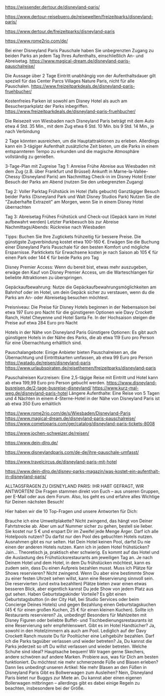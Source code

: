 https://wissender.dertour.de/disneyland-paris/

https://www.dertour-reisebuero.de/reisewelten/freizeitparks/disneyland-paris/

https://www.dertour.de/freizeitparks/disneyland-paris



https://www.rome2rio.com/de/


Bei einer Disneyland Paris Pauschale haben Sie unbegrenzten Zugang zu beiden Parks an jedem Tag Ihres Aufenthalts, einschließlich An- und Abreisetag.
https://www.magical-dream.de/disneyland-paris-pauschalreise/

Die Aussage über 2 Tage Eintritt unabhängig von der Aufenthaltsdauer gilt speziell für das Center Parcs Villages Nature Paris, nicht für alle Pauschalen.
https://www.freizeitparkdeals.de/disneyland-paris-fruehbucher/

Kostenfreies Parken ist sowohl am Disney Hotel als auch am Besucherparkplatz der Parks inbegriffen.
https://www.freizeitparkdeals.de/disneyland-paris-fruehbucher/

Die Reisezeit von Wiesbaden nach Disneyland Paris beträgt mit dem Auto etwa 4 Std. 35 Min., mit dem Zug etwa 6 Std. 10 Min. bis 9 Std. 14 Min., je nach Verbindung

2 Tage könnten ausreichen, um die Hauptattraktionen zu erleben. Allerdings kann ein 3-tägiger Aufenthalt zusätzliche Zeit bieten, um die Parks in einem entspannteren Tempo zu erkunden und die magische Atmosphäre vollständig zu genießen. 

3-Tage-Plan mit Zugreise
Tag 1: Anreise
Frühe Abreise aus Wiesbaden mit dem Zug (z.B. über Frankfurt und Brüssel)
Ankunft in Marne-la-Vallée-Chessy (Disneyland Paris) am Nachmittag
Check-in im Disney Hotel
Erster Besuch der Parks am Abend (nutzen Sie den unbegrenzten Zugang)

Tag 2: Voller Parktag
Frühstück im Hotel (falls gebucht)
Ganztägiger Besuch beider Parks (Disneyland Park und Walt Disney Studios Park)
Nutzen Sie die "Zauberhafte Extrazeit" am Morgen, wenn Sie in einem Disney Hotel übernachten

Tag 3: Abreisetag
Frühes Frühstück und Check-out (Gepäck kann im Hotel aufbewahrt werden)
Letzter Parkbesuch bis zur Abreise
Nachmittags/Abends: Rückreise nach Wiesbaden

Tipps:
Buchen Sie Ihre Zugtickets frühzeitig für bessere Preise.
Die günstigste Zugverbindung kostet etwa 100-160 €.
Erwägen Sie die Buchung einer Disneyland Paris Pauschale für den besten Komfort und mögliche Ersparnisse.
Parktickets für Erwachsene kosten je nach Saison ab 105 € für einen Park oder 144 € für beide Parks pro Tag

Disney Premier Access: Wenn du bereit bist, etwas mehr auszugeben, erwäge den Kauf von Disney Premier Access, um die Warteschlangen für beliebte Attraktionen zu überspringen.

Gepäckaufbewahrung: Nutze die Gepäckaufbewahrungsmöglichkeiten am Bahnhof oder im Hotel, um dein Gepäck sicher zu verstauen, wenn du die Parks am An- oder Abreisetag besuchen möchtest.

Preisniveau: Die Preise für Disney Hotels beginnen in der Nebensaison bei etwa 197 Euro pro Nacht für die günstigeren Optionen wie Davy Crockett Ranch, Hotel Cheyenne und Hotel Santa Fe. In der Hochsaison steigen die Preise auf etwa 284 Euro pro Nacht

Hotels in der Nähe von Disneyland Paris
Günstigere Optionen: Es gibt auch günstigere Hotels in der Nähe des Parks, die ab etwa 119 Euro pro Person für eine Übernachtung erhältlich sind.

Pauschalangebote: Einige Anbieter bieten Pauschalreisen an, die Übernachtung und Eintrittskarten umfassen, ab etwa 99 Euro pro Person
https://watado.de/reisen/disneyland-paris
https://www.urlaubspiraten.de/reisethemen/freizeitparks/disneyland-paris

Pauschalreisen
Kurzreisen: Eine 2,5-tägige Reise mit Eintritt und Hotel kann ab etwa 199,99 Euro pro Person gebucht werden.
https://www.disneyland-busreisen.de/2-tage-busreise-disneyland/
https://www.kurz-mal-weg.de/disneyland-paris-hotel
Längere Aufenthalte: Eine Reise von 5 Tagen und 4 Nächten in einem 4-Sterne-Hotel in der Nähe von Disneyland Paris ist ab etwa 350 Euro erhältlich


https://www.rome2rio.com/de/s/Wiesbaden/Disneyland-Paris
https://www.magical-dream.de/disneyland-paris-pauschalreise/
https://www.cometoparis.com/ger/catalog/disneyland-paris-tickets-8008


https://www.jochen-schweizer.de/reisen/

https://www.dein-dlrp.de/

https://www.disneylandparis.com/de-de/ihre-pauschale-umfasst/

https://www.travelcircus.de/disneyland-paris-mit-hotel

https://www.dein-dlrp.de/disney-parks-magazin/was-kostet-ein-aufenthalt-in-disneyland-paris/

ALLTAGSFRAGEN ZU DISNEYLAND PARIS: IHR HABT GEFRAGT, WIR ANTWORTEN!
Die Fragen stammen direkt von Euch – aus unseren Gruppen, per E-Mail oder aus dem Forum. Also, los geht es und erfahre alles Wichtige für Deinen nächsten Besuch!

Hier haben wir die 10 Top-Fragen und unsere Antworten für Dich:

Brauche ich eine Umweltplakette?
Nicht zwingend, das hängt von Deiner Fahrtstrecke ab. Aber um auf Nummer sicher zu gehen, bestell sie lieber. Sie kostet nur 5 € und erspart Dir im Zweifel jede Menge Ärger.
Darf ich alle Hotelpools nutzen?
Du darfst nur den Pool des gebuchten Hotels nutzen. Ausnahmen gibt es nur selten. Hat Dein Hotel keinen Pool, darfst Du nie einen der anderen Hotels nutzen.
Kann ich in jedem Hotel frühstücken?
Jain… Theoretisch ja, praktisch eher schwierig. Es kommt auf das Hotel und die Auslastung des Frühstücksrestaurants am jeweiligen Tag an. Je nach Deinem Hotel und dem Hotel, in dem Du frühstücken möchtest, kann es zudem sein, dass Du einen Aufpreis bezahlen musst.
Muss ich Plätze für Shows reservieren?
Nicht zwingend. Wenn Du aber eine bestimmte Show zu einer festen Uhrzeit sehen willst, kann eine Reservierung sinnvoll sein. Die reservierten (und extra bezahlten) Plätze bieten zwar einen etwas besseren Blick, aber eigentlich kannst Du jede Show von jedem Platz aus gut sehen.
Haben Geburtstagskinder Vorteile?
Es gibt einen Geburtstagsbutton (in der City Hall, bei Studio Services oder beim Concierge Deines Hotels) und gegen Bezahlung einen Geburtstagskuchen (45 € für einen großen Kuchen, 25 € für einen kleinen Kuchen).
Sollte ich Restaurants reservieren?
Ja, unbedingt! Besonders für Mahlzeiten mit Disney Figuren oder beliebte Buffet- und Tischbedienungsrestaurants ist eine Reservierung sehr empfehlenswert.
Gibt es im Hotel Handtücher?
Ja, sowohl in den Hotelzimmern als auch am Pool. Lediglich auf der Davy Crockett Ranch musste Du für Pooltücher eine Leihgebühr bezahlen.
Darf ich die Parks tagsüber verlassen und wieder betreten?
Ja, Du kannst die Parks jederzeit so oft Du willst verlassen und wieder betreten.
Welche Schuhe sind ideal?
Hauptsache bequem! Wir tragen gerne Skechers, andere schwören auf andere Marken. Probiere aus, was für Dich am besten funktioniert.
Du möchtest nie mehr schmerzende Füße und Blasen erleben? Dann lies unbedingt unseren Artikel: Nie mehr Blasen an den Füßen in Disneyland Paris
Gibt es Bollwerwagen zum Ausleihen?
Nein, Disneyland Paris bietet nur Buggys zur Miete an. Du kannst aber einen eigenen Bollerwagen mitbringen – allerdings gibt es dabei einige Regeln zu beachten, insbesondere bei der Größe.
